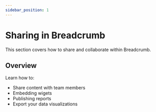 ```yaml
---
sidebar_position: 1
---
```


# Sharing in Breadcrumb

This section covers how to share and collaborate within Breadcrumb.

## Overview

Learn how to:

- Share content with team members
- Embedding wigets
- Publishing reports
- Export your data visualizations
